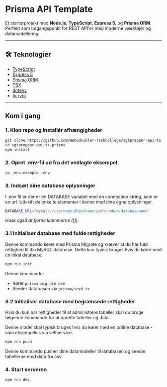 # Prisma API Template

Et starterprojekt med **Node.js**, **TypeScript**, **Express 5**, og **Prisma ORM**. Perfekt som udgangspunkt for REST API'er med moderne værktøjer og datamodellering.

---

## 🛠 Teknologier

- [TypeScript](https://www.typescriptlang.org/)
- [Express 5](https://expressjs.com/)
- [Prisma ORM](https://www.prisma.io/)
- [TSX](https://github.com/esbuild-kit/tsx)
- [dotenv](https://www.npmjs.com/package/dotenv)
- [bcrypt](https://www.npmjs.com/package/bcrypt)

---

## Kom i gang

### 1. Klon repo og installér afhængigheder

```bash
git clone https://github.com/Webudvikler-TechCollege/sgtprepper-api-ts-prisma
cd sgtprepper-api-ts-prisma
npm install
```
### 2. Opret .env-fil ud fra det vedlagte eksempel

```bash
cp .env.example .env
```
### 3. Indsæt dine database oplysninger
I .env fil er der er en DATABASE variabel med en connection string, som er en url. Udskift de enkelte elementer i denne med dine egne oplysninger.
```bash
DATABASE_URL="mysql://username:@hostname:portnumber/databasename"
```
*Husk også at fjerne klammerne ([]).*

### 3.1 Initialiser database med fulde rettigheder
Denne kommando kører med Prisma Migrate og kræver at du har fuld rettighed til din MySQL database. Dette kan typisk bruges hvis du kører med en lokal database.

```bash
npm run init
```
Denne kommando:
- Kører `prisma migrate dev`
- Seeder databasen via `prisma/seed.ts`

### 3.2 Initialiser database med begrænsede rettigheder
Hvis du kun har rettigheder til at administrere tabeller skal du bruge følgende kommando for at oprette tabeller og data.

Denne model skal typisk bruges hvis du kører med en online database - som eksempelvis via selfservice.
```bash
npm run push
```
Denne kommando pusher dine datamodeller til databasen og seeder tabellerne med data fra csv

### 4. Start serveren
```bash
npm run dev
```
